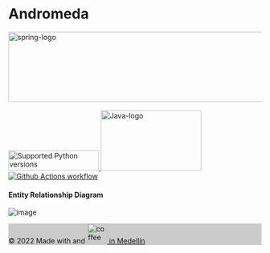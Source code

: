 # Andromeda

<a href="https://spring.io/projects/spring-boot" rel="nofollow"><img alt="spring-logo" src="https://user-images.githubusercontent.com/36646104/190942962-5556b1f4-cdad-4bd8-9d09-0cdf031b6fd6.png" style="width: 768px; height: 140px;">
</a>
<br>
<br>
<a href="https://spring.io/projects/spring-boot" rel="nofollow"><img alt="Supported Python versions" src="https://user-images.githubusercontent.com/36646104/190943725-281cdc0d-0e80-4fdf-b355-8a6f80e93a37.png" style="height:40px; width: 180px">
</a>
<a href="https://www.java.com/es/" rel="nofollow"><img alt="Java-logo" src="https://user-images.githubusercontent.com/36646104/190944678-08efebf8-a183-488c-be3c-a233512290b7.png" data-canonical-src="https://user-images.githubusercontent.com/36646104/190944652-847cd954-2fcf-4d76-ba5b-b0c5de48cbb7.png" style="height:120px; width: 200px">
</a>
<br>
<a href="https://github.com/multiverse27/andromeda/"><img alt="Github Actions workflow" src="https://github.com/python-telegram-bot/python-telegram-bot/workflows/GitHub%20Actions/badge.svg" style="max-width: 100%;">
</a>
<br>
<h4>Entity Relationship Diagram</h4>

![image](https://user-images.githubusercontent.com/36646104/190942242-12c6de95-ee7a-42c5-8b40-57bf984f0b58.png)


<div class="text-center p-3" style="background-color: rgba(0, 0, 0, 0.2);">
            © 2022 Made with <i class="fa fa-heart" style="color:rgb(255, 10, 43, 0.719)"></i> and <a href="h#"><img alt="coffee" src="https://user-images.githubusercontent.com/36646104/190945620-88d23bf7-4998-4f65-9538-97d4f6bbde86.png" style="width: 40px; height:40px">
 in
            <a class="text-white"
                href="https://www.google.com/maps/place/Medell%C3%ADn,+Antioquia/@6.2441988,-75.6512521,12z/data=!3m1!4b1!4m5!3m4!1s0x8e4428dfb80fad05:0x42137cfcc7b53b56!8m2!3d6.2476376!4d-75.5658153"
                target="_blank">Medellín</a>
                </div>
